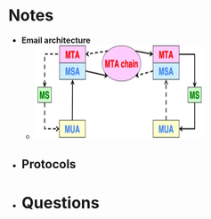 # Notes
- **Email architecture**
	- ![image.png](../assets/image_1743009745720_0.png)
- **Protocols**
	-
- # Questions